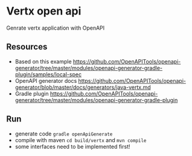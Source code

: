 # Vertx open api

Genrate vertx application with OpenAPI

## Resources

- Based on this example <https://github.com/OpenAPITools/openapi-generator/tree/master/modules/openapi-generator-gradle-plugin/samples/local-spec>
- OpenAPI generator docs <https://github.com/OpenAPITools/openapi-generator/blob/master/docs/generators/java-vertx.md>
- Gradle plugin <https://github.com/OpenAPITools/openapi-generator/tree/master/modules/openapi-generator-gradle-plugin>

## Run

- generate code `gradle openApiGenerate`
- compile with maven `cd build/vertx` and `mvn compile`
- some interfaces need to be implemented first!